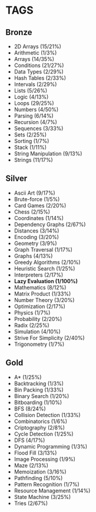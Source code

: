 # TAGS

## Bronze

-   2D Arrays (15/21%)
-   Arithmetic (1/3%)
-   Arrays (14/35%)
-   Conditions (21/27%)
-   Data Types (2/29%)
-   Hash Tables (2/33%)
-   Intervals (2/29%)
-   Lists (5/26%)
-   Logic (4/13%)
-   Loops (29/25%)
-   Numbers (4/50%)
-   Parsing (6/14%)
-   Recursion (4/7%)
-   Sequences (3/33%)
-   Sets (2/25%)
-   Sorting (1/7%)
-   Stack (1/11%)
-   String Manipulation (9/13%)
-   Strings (11/17%)

## Silver

-   Ascii Art (9/17%)
-   Brute-force (1/5%)
-   Card Games (2/20%)
-   Chess (2/15%)
-   Coordinates (1/14%)
-   Dependency Graphs (2/67%)
-   Distances (3/14%)
-   Encoding (3/20%)
-   Geometry (3/9%)
-   Graph Traversal (1/17%)
-   Graphs (4/13%)
-   Greedy Algorithms (2/10%)
-   Heuristic Search (1/25%)
-   Interpreters (2/17%)
-   **Lazy Evaluation (1/100%)**
-   Mathematics (8/12%)
-   Matrix Product (1/33%)
-   Number Theory (3/20%)
-   Optimization (2/17%)
-   Physics (1/7%)
-   Probability (2/20%)
-   Radix (2/25%)
-   Simulation (4/10%)
-   Strive For Simplicity (2/40%)
-   Trigonometry (1/7%)

## Gold

-   A\* (1/25%)
-   Backtracking (1/3%)
-   Bin Packing (1/33%)
-   Binary Search (1/20%)
-   Bitboarding (1/10%)
-   BFS (8/24%)
-   Collision Detection (1/33%)
-   Combinatorics (1/6%)
-   Criptography (2/8%)
-   Cycle Detection (1/25%)
-   DFS (4/17%)
-   Dynamic Programming (1/3%)
-   Flood Fill (3/13%)
-   Image Processing (1/9%)
-   Maze (2/13%)
-   Memoization (3/16%)
-   Pathfinding (5/10%)
-   Pattern Recognition (1/7%)
-   Resource Management (1/14%)
-   State Machine (3/25%)
-   Tries (2/67%)
